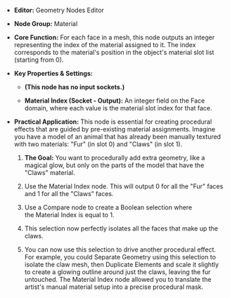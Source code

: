 - **Editor:** Geometry Nodes Editor
    
- **Node Group:** Material
    
- **Core Function:** For each face in a mesh, this node outputs an integer representing the index of the material assigned to it. The index corresponds to the material's position in the object's material slot list (starting from 0).
    
- **Key Properties & Settings:**
    
    - **(This node has no input sockets.)**
        
    - **Material Index (Socket - Output):** An integer field on the Face domain, where each value is the material slot index for that face.
        
- **Practical Application:** This node is essential for creating procedural effects that are guided by pre-existing material assignments. Imagine you have a model of an animal that has already been manually textured with two materials: "Fur" (in slot 0) and "Claws" (in slot 1).
    
    1. **The Goal:** You want to procedurally add extra geometry, like a magical glow, but only on the parts of the model that have the "Claws" material.
        
    2. Use the Material Index node. This will output 0 for all the "Fur" faces and 1 for all the "Claws" faces.
        
    3. Use a Compare node to create a Boolean selection where the Material Index is equal to 1.
        
    4. This selection now perfectly isolates all the faces that make up the claws.
        
    5. You can now use this selection to drive another procedural effect. For example, you could Separate Geometry using this selection to isolate the claw mesh, then Duplicate Elements and scale it slightly to create a glowing outline around just the claws, leaving the fur untouched. The Material Index node allowed you to translate the artist's manual material setup into a precise procedural mask.